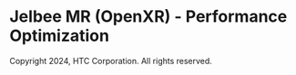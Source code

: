 # Jelbee MR (OpenXR) - Performance Optimization 
Copyright 2024, HTC Corporation. All rights reserved.
